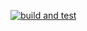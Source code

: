 [![build and test](https://github.com/NytWo/Projekt_System_Informatyczne/actions/workflows/build-and-test.yml/badge.svg)](https://github.com/NytWo/Projekt_System_Informatyczne/actions/workflows/build-and-test.yml)
